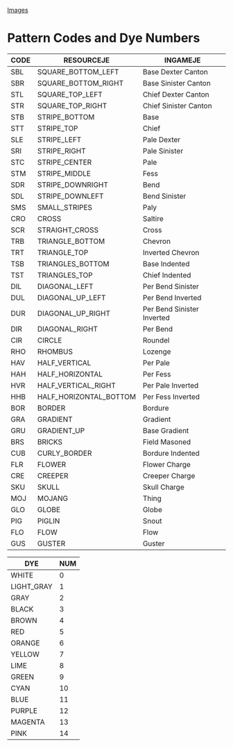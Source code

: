 [Images](https://minecraft.wiki/w/Banner/Patterns)
# Pattern Codes and Dye Numbers
| **CODE** | **RESOURCEJE**           | **INGAMEJE**               |
| -------- | ------------------------ | -------------------------- |
| SBL      | SQUARE\_BOTTOM\_LEFT     | Base Dexter Canton         |
| SBR      | SQUARE\_BOTTOM\_RIGHT    | Base Sinister Canton       |
| STL      | SQUARE\_TOP\_LEFT        | Chief Dexter Canton        |
| STR      | SQUARE\_TOP\_RIGHT       | Chief Sinister Canton      |
| STB      | STRIPE\_BOTTOM           | Base                       |
| STT      | STRIPE\_TOP              | Chief                      |
| SLE      | STRIPE\_LEFT             | Pale Dexter                |
| SRI      | STRIPE\_RIGHT            | Pale Sinister              |
| STC      | STRIPE\_CENTER           | Pale                       |
| STM      | STRIPE\_MIDDLE           | Fess                       |
| SDR      | STRIPE\_DOWNRIGHT        | Bend                       |
| SDL      | STRIPE\_DOWNLEFT         | Bend Sinister              |
| SMS      | SMALL\_STRIPES           | Paly                       |
| CRO      | CROSS                    | Saltire                    |
| SCR      | STRAIGHT\_CROSS          | Cross                      |
| TRB      | TRIANGLE\_BOTTOM         | Chevron                    |
| TRT      | TRIANGLE\_TOP            | Inverted Chevron           |
| TSB      | TRIANGLES\_BOTTOM        | Base Indented              |
| TST      | TRIANGLES\_TOP           | Chief Indented             |
| DIL      | DIAGONAL\_LEFT           | Per Bend Sinister          |
| DUL      | DIAGONAL\_UP\_LEFT       | Per Bend Inverted          |
| DUR      | DIAGONAL\_UP\_RIGHT      | Per Bend Sinister Inverted |
| DIR      | DIAGONAL\_RIGHT          | Per Bend                   |
| CIR      | CIRCLE                   | Roundel                    |
| RHO      | RHOMBUS                  | Lozenge                    |
| HAV      | HALF\_VERTICAL           | Per Pale                   |
| HAH      | HALF\_HORIZONTAL         | Per Fess                   |
| HVR      | HALF\_VERTICAL\_RIGHT    | Per Pale Inverted          |
| HHB      | HALF\_HORIZONTAL\_BOTTOM | Per Fess Inverted          |
| BOR      | BORDER                   | Bordure                    |
| GRA      | GRADIENT                 | Gradient                   |
| GRU      | GRADIENT\_UP             | Base Gradient              |
| BRS      | BRICKS                   | Field Masoned              |
| CUB      | CURLY\_BORDER            | Bordure Indented           |
| FLR      | FLOWER                   | Flower Charge              |
| CRE      | CREEPER                  | Creeper Charge             |
| SKU      | SKULL                    | Skull Charge               |
| MOJ      | MOJANG                   | Thing                      |
| GLO      | GLOBE                    | Globe                      |
| PIG      | PIGLIN                   | Snout                      |
| FLO      | FLOW                     | Flow                       |
| GUS      | GUSTER                   | Guster                     |

| **DYE**     | **NUM** |
| ----------- | -------- |
| WHITE       | 0        |
| LIGHT\_GRAY | 1        |
| GRAY        | 2        |
| BLACK       | 3        |
| BROWN       | 4        |
| RED         | 5        |
| ORANGE      | 6        |
| YELLOW      | 7        |
| LIME        | 8        |
| GREEN       | 9        |
| CYAN        | 10       |
| BLUE        | 11       |
| PURPLE      | 12       |
| MAGENTA     | 13       |
| PINK        | 14       |

